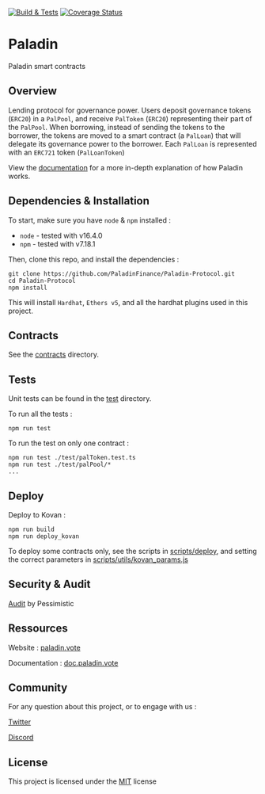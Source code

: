 [![Build & Tests](https://github.com/PaladinFinance/Paladin-Protocol/actions/workflows/main.yml/badge.svg)](https://github.com/PaladinFinance/Paladin-Protocol/actions/workflows/main.yml)
[![Coverage Status](https://coveralls.io/repos/github/PaladinFinance/Paladin-Protocol/badge.svg?branch=main&service=github)](https://coveralls.io/github/PaladinFinance/Paladin-Protocol?branch=main)



# Paladin


Paladin smart contracts


## Overview

Lending protocol for governance power. Users deposit governance tokens (`ERC20`) in a `PalPool`, and receive `PalToken` (`ERC20`) representing their part of the `PalPool`.
When borrowing, instead of sending the tokens to the borrower, the tokens are moved to a smart contract (a `PalLoan`) that will delegate its governance power to the borrower.
Each `PalLoan` is represented with an `ERC721` token (`PalLoanToken`)

View the [documentation](https://doc.paladin.vote) for a more in-depth explanation of how Paladin works.


## Dependencies & Installation


To start, make sure you have `node` & `npm` installed : 
* `node` - tested with v16.4.0
* `npm` - tested with v7.18.1

Then, clone this repo, and install the dependencies : 

```
git clone https://github.com/PaladinFinance/Paladin-Protocol.git
cd Paladin-Protocol
npm install
```

This will install `Hardhat`, `Ethers v5`, and all the hardhat plugins used in this project.


## Contracts


See the [contracts](https://github.com/PaladinFinance/Paladin-Protocol/tree/main/contracts) directory.


## Tests


Unit tests can be found in the [test](https://github.com/PaladinFinance/Paladin-Protocol/tree/main/test) directory.

To run all the tests : 
```
npm run test
```

To run the test on only one contract : 
```
npm run test ./test/palToken.test.ts 
npm run test ./test/palPool/*
...
```


## Deploy


Deploy to Kovan :
```
npm run build
npm run deploy_kovan
```

To deploy some contracts only, see the scripts in [scripts/deploy](https://github.com/PaladinFinance/Paladin-Protocol/tree/main/scripts/deploy), and setting the correct parameters in [scripts/utils/kovan_params.js](https://github.com/PaladinFinance/Paladin-Protocol/tree/main/scripts/utils/kovan_params.js)


## Security & Audit


[Audit](https://github.com/PaladinFinance/Paladin-Protocol/blob/main/audit/Paladin%20Security%20Analysis.pdf) by Pessimistic


## Ressources


Website : [paladin.vote](https://.paladin.vote)

Documentation : [doc.paladin.vote](https://doc.paladin.vote)


## Community

For any question about this project, or to engage with us :

[Twitter](https://twitter.com/Paladin_vote)

[Discord](https://discord.com/invite/esZhmTbKHc)



## License


This project is licensed under the [MIT](https://github.com/PaladinFinance/Paladin-Protocol/blob/main/MIT-LICENSE.TXT) license


